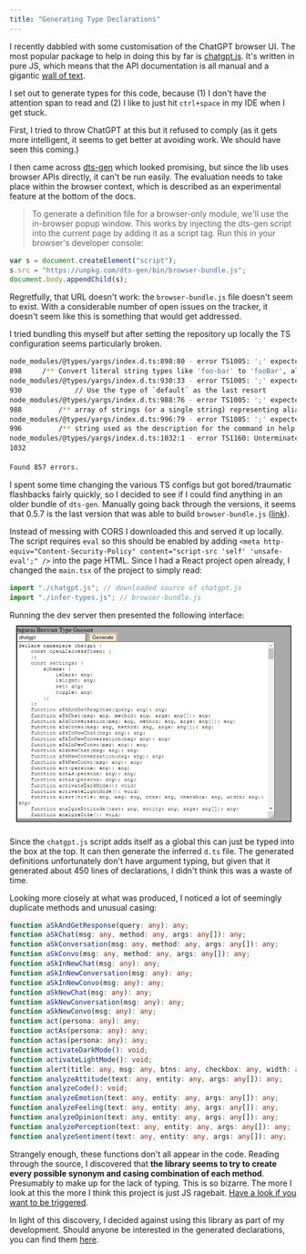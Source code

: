 ```yaml
---
title: "Generating Type Declarations"
---
```


I recently dabbled with some customisation of the ChatGPT browser UI. The most popular package to help in doing this by far is [chatgpt.js](https://chatgpt.js.org/). It's written in pure JS, which means that the API documentation is all manual and a gigantic [wall of text](https://github.com/kudoai/chatgpt.js/blob/main/docs/USERGUIDE.md).

I set out to generate types for this code, because (1) I don't have the attention span to read and (2) I like to just hit `ctrl+space` in my IDE when I get stuck.

First, I tried to throw ChatGPT at this but it refused to comply (as it gets more intelligent, it seems to get better at avoiding work. We should have seen this coming.)

I then came across [dts-gen](https://github.com/microsoft/dts-gen) which looked promising, but since the lib uses browser APIs directly, it can't be run easily. The evaluation needs to take place within the browser context, which is described as an experimental feature at the bottom of the docs.

> To generate a definition file for a browser-only module, we'll use the in-browser popup window. This works by injecting the dts-gen script into the current page by adding it as a script tag. Run this in your browser's developer console:

```js
var s = document.createElement("script");
s.src = "https://unpkg.com/dts-gen/bin/browser-bundle.js";
document.body.appendChild(s);
```

Regretfully, that URL doesn't work: the `browser-bundle.js` file doesn't seem to exist. With a considerable number of open issues on the tracker, it doesn't seem like this is something that would get addressed.

I tried bundling this myself but after setting the repository up locally the TS configuration seems particularly broken.

```bash
node_modules/@types/yargs/index.d.ts:898:80 - error TS1005: ';' expected.
898     /** Convert literal string types like 'foo-bar' to 'fooBar', allowing all `PropertyKey` types */
node_modules/@types/yargs/index.d.ts:930:33 - error TS1005: ';' expected.
930             // Use the type of `default` as the last resort
node_modules/@types/yargs/index.d.ts:988:76 - error TS1005: ';' expected.
988         /** array of strings (or a single string) representing aliases of `exports.command`, positional args defined in an alias are ignored */
node_modules/@types/yargs/index.d.ts:996:79 - error TS1005: ';' expected.
996         /** string used as the description for the command in help text, use `false` for a hidden command */
node_modules/@types/yargs/index.d.ts:1032:1 - error TS1160: Unterminated template literal.
1032

Found 857 errors.
```

I spent some time changing the various TS configs but got bored/traumatic flashbacks fairly quickly, so I decided to see if I could find anything in an older bundle of `dts-gen`. Manually going back through the versions, it seems that 0.5.7 is the last version that was able to build `browser-bundle.js` ([link](https://unpkg.com/dts-gen@0.5.7/bin/browser-bundle.js)).

Instead of messing with CORS I downloaded this and served it up locally. The script requires `eval` so this should be enabled by adding `<meta http-equiv="Content-Security-Policy" content="script-src 'self' 'unsafe-eval';" />` into the page HTML. Since I had a React project open already, I changed the `main.tsx` of the project to simply read:

```js
import "./chatgpt.js"; // downloaded source of chatgpt.js
import "./infer-types.js"; // browser-bundle.js
```

Running the dev server then presented the following interface:
![Inferring Types](/assets/images/infer-types.png)

Since the `chatgpt.js` script adds itself as a global this can just be typed into the box at the top. It can then generate the inferred `d.ts` file. The generated definitions unfortunately don't have argument typing, but given that it generated about 450 lines of declarations, I didn't think this was a waste of time.

Looking more closely at what was produced, I noticed a lot of seemingly duplicate methods and unusual casing:

```ts
function aSkAndGetResponse(query: any): any;
function aSkChat(msg: any, method: any, args: any[]): any;
function aSkConversation(msg: any, method: any, args: any[]): any;
function aSkConvo(msg: any, method: any, args: any[]): any;
function aSkInNewChat(msg: any): any;
function aSkInNewConversation(msg: any): any;
function aSkInNewConvo(msg: any): any;
function aSkNewChat(msg: any): any;
function aSkNewConversation(msg: any): any;
function aSkNewConvo(msg: any): any;
function act(persona: any): any;
function actAs(persona: any): any;
function actas(persona: any): any;
function activateDarkMode(): void;
function activateLightMode(): void;
function alert(title: any, msg: any, btns: any, checkbox: any, width: any): any;
function analyzeAttitude(text: any, entity: any, args: any[]): any;
function analyzeCode(): void;
function analyzeEmotion(text: any, entity: any, args: any[]): any;
function analyzeFeeling(text: any, entity: any, args: any[]): any;
function analyzeOpinion(text: any, entity: any, args: any[]): any;
function analyzePerception(text: any, entity: any, args: any[]): any;
function analyzeSentiment(text: any, entity: any, args: any[]): any;
```

Strangely enough, these functions don't all appear in the code. Reading through the source, I discovered that **the library seems to try to create every possible synonym and casing combination of each method**. Presumably to make up for the lack of typing. This is so bizarre. The more I look at this the more I think this project is just JS ragebait. [Have a look if you want to be triggered](https://github.com/KudoAI/chatgpt.js/blob/61f5539d4aedfea28d96bea428f66a7b20b37fc9/chatgpt.js#L1962).

In light of this discovery, I decided against using this library as part of my development.
Should anyone be interested in the generated declarations, you can find them [here](/assets/files/chatgpt.js.d.ts).

